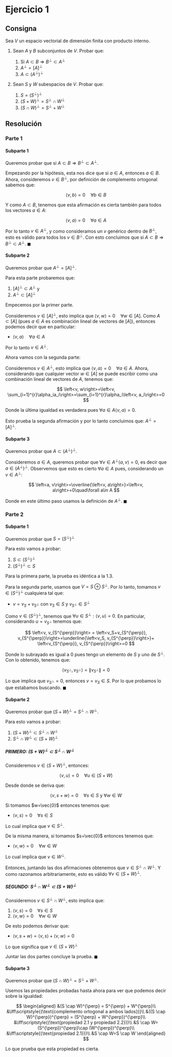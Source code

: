 # Ejercicio 1

## Consigna

Sea $V$ un espacio vectorial de dimensión finita con producto interno.

1. Sean $A$ y $B$ subconjuntos de $V$. Probar que:  
   1. Si $A \subset B \Rightarrow B^{\perp} \subset A^{\perp}$  
   2. $A^{\perp} = [A]^{\perp}$  
   3. $A \subset (A^{\perp})^{\perp}$

2. Sean $S$ y $W$ subespacios de $V$. Probar que:  
   1. $S = (S^{\perp})^{\perp}$  
   2. $(S + W)^{\perp} = S^{\perp} \cap W^{\perp}$  
   3. $(S \cap W)^{\perp} = S^{\perp} + W^{\perp}$

## Resolución

### Parte 1

#### Subparte 1

Queremos probar que si $A \subset B \Rightarrow B^{\perp} \subset A^{\perp}$.

Empezando por la hipótesis, esta nos dice que si $a\in A$, entonces $a\in B$.
Ahora, consideremos $v\in B^{\perp}$, por definición de complemento ortogonal sabemos que:

$$
\left<v, b\right>=0\quad\forall b\in B
$$

Y como $A\subset B$, tenemos que esta afirmación es cierta también para todos los vectores $a\in A$:

$$
\left<v, a\right>=0\quad\forall a\in A
$$

Por lo tanto $v\in A^{\perp}$, y como consideramos un $v$ genérico dentro de $B^{\perp}$, esto es válido para todos los $v\in B^{\perp}$.
Con esto concluimos que si $A \subset B \Rightarrow B^{\perp} \subset A^{\perp}$. $\blacksquare$

#### Subparte 2

Queremos probar que $A^{\perp} = [A]^{\perp}$.

Para esta parte probaremos que:
1. $[A]^{\perp}\subset A^{\perp}$ y
2. $A^{\perp}\subset [A]^{\perp}$

Empecemos por la primer parte.

Consideremos $v\in[A]^{\perp}$, esto implica que $\left<v, w\right>=0\quad\forall w\in [A]$.
Como $A\subset[A]$ (pues $a\in A$ es combinación lineal de vectores de $[A]$), entonces podemos decir que en particular:

- $\left<v, a\right>\quad\forall a\in A$

Por lo tanto $v\in A^{\perp}$.

Ahora vamos con la segunda parte:

Consideremos $v\in A^{\perp}$, esto implica que $\left<v, a\right>=0\quad\forall a\in A$. Ahora, considerando que cualquier vector $w\in [A]$ se puede escribir como una combinación lineal de vectores de $A$, tenemos que:

$$
\left<v, w\right>=\left<v, \sum_{i=1}^{r}\alpha_ia_i\right>=\sum_{i=1}^{r}\alpha_i\left<v, a_i\right>=0
$$

Donde la última igualdad es verdadera pues $\forall a\in A \left<v, a\right>=0$.

Esto prueba la segunda afirmación y por lo tanto concluimos que: $A^{\perp}=[A]^{\perp}$.

#### Subparte 3

Queremos probar que $A \subset (A^{\perp})^{\perp}$.

Consideremos $a\in A$, queremos probar que $\forall v\in A^{\perp} \left<a, v\right>=0$, es decir que $a\in (A^{\perp})^{\perp}$.
Observemos que esto es cierto $\forall a\in A$ pues, considerando un $v\in A^{\perp}$:

$$
\left<a, v\right>=\overline{\left<v, a\right>}=\left<v, a\right>=0\quad\forall a\in A
$$

Donde en este último paso usamos la definición de $A^{\perp}$. $\blacksquare$

### Parte 2

#### Subparte 1

Queremos probar que $S = (S^{\perp})^{\perp}$

Para esto vamos a probar:
1. $S\subset (S^{\perp})^{\perp}$
2. $(S^{\perp})^{\perp}\subset S$

Para la primera parte, la prueba es idéntica a la 1.3.

Para la segunda parte, usamos que $V=S\oplus S^{\perp}$. Por lo tanto, tomamos $v\in (S^{\perp})^{\perp}$ cualquiera tal que:

- $v=v_S+v_{S^{\perp}}$ con $v_S\in S$ y $v_{S^{\perp}}\in S^{\perp}$

Como $v\in(S^{\perp})^{\perp}$, tenemos que $\forall u\in S^{\perp}: \left<v, u\right>=0$. En particular, considerando $u=v_{S^{\perp}}$ tenemos que:

$$
\left<v, v_{S^{\perp}}\right> = \left<v_S+v_{S^{\perp}}, v_{S^{\perp}}\right>=\underline{\left<v_S, v_{S^{\perp}}\right>}+ \left<v_{S^{\perp}}, v_{S^{\perp}}\right>=0
$$

Donde lo subrayado es igual a 0 pues tengo un elemento de $S$ y uno de $S^{\perp}$.
Con lo obtenido, tenemos que:

$$
\left<v_{S^{\perp}}, v_{S^{\perp}}\right>=\|v_{S^{\perp}}\|=0
$$

Lo que implica que $v_{S^{\perp}}=0$, entonces $v= v_S\in S$. Por lo que probamos lo que estabamos buscando. $\blacksquare$

#### Subparte 2

Queremos probar que $(S + W)^{\perp} = S^{\perp} \cap W^{\perp}$.

Para esto vamos a probar:
1. $(S + W)^{\perp} \subset S^{\perp} \cap W^{\perp}$
2. $S^{\perp} \cap W^{\perp}\subset (S + W)^{\perp}$

##### PRIMERO: $(S + W)^{\perp} \subset S^{\perp} \cap W^{\perp}$

Consideremos $v\in (S+W)^{\perp}$, entonces:

$$
\left<v, u\right>=0\quad\forall u\in (S+W)
$$

Desde donde se deriva que:

$$
\left<v, s+w\right>=0\quad\forall s\in S\text{ y }\forall w\in W
$$

Si tomamos $w=\vec{0}$ entonces tenemos que:

- $\left<v, s\right>=0\quad\forall s\in S$

Lo cual implica que $v\in S^{\perp}$.

De la misma manera, si tomamos $s=\vec{0}$ entonces tenemos que:

- $\left<v, w\right>=0\quad\forall w\in W$

Lo cual implica que $v\in W^{\perp}$.

Entonces, juntando las dos afirmaciones obtenemos que $v\in S^{\perp}\cap W^{\perp}$. Y como razonamos arbitrariamente, esto es válido $\forall v\in (S+W)^{\perp}$.

##### SEGUNDO: $S^{\perp} \cap W^{\perp}\subset (S + W)^{\perp}$

Consideremos $v\in S^{\perp} \cap W^{\perp}$, esto implica que:

1. $\left<v, s\right>=0\quad\forall s\in S$
2. $\left<v, w\right>=0\quad\forall w\in W$

De esto podemos derivar que:

- $\left<v, s+w\right>=\left<v, s\right>+\left<v, w\right>=0$

Lo que significa que $v\in(S+W)^{\perp}$

Juntar las dos partes concluye la prueba. $\blacksquare$

#### Subparte 3

Queremos probar que $(S \cap W)^{\perp} = S^{\perp} + W^{\perp}$.

Usemos las propiedades probadas hasta ahora para ver que podemos decir sobre la igualdad:

$$
\begin{aligned}
&(S \cap W)^{\perp} = S^{\perp} + W^{\perp}\\
&\iff\scriptstyle{(\text{complemento ortogonal a ambos lados})}\\
&((S \cap W)^{\perp})^{\perp} = (S^{\perp} + W^{\perp})^{\perp}\\
&\iff\scriptstyle{(\text{propiedad 2.1 y propiedad 2.2})}\\
&S \cap W=(S^{\perp})^{\perp}\cap (W^{\perp})^{\perp}\\
&\iff\scriptstyle{(\text{propiedad 2.1})}\\
&S \cap W=S \cap W
\end{aligned}
$$

Lo que prueba que esta propiedad es cierta.